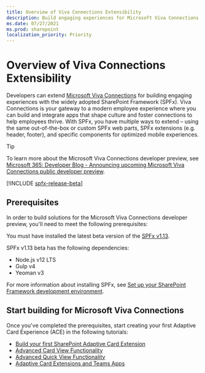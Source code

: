 ```yaml
---
title: Overview of Viva Connections Extensibility
description: Build engaging experiences for Microsoft Viva Connections with the SharePoint Framework.
ms.date: 07/27/2021
ms.prod: sharepoint
localization_priority: Priority
---
```

# Overview of Viva Connections Extensibility

Developers can extend [Microsoft Viva Connections](https://www.microsoft.com/microsoft-viva) for building engaging experiences with the widely adopted SharePoint Framework (SPFx). Viva Connections is your gateway to a modern employee experience where you can build and integrate apps that shape culture and foster connections to help employees thrive. With SPFx, you have multiple ways to extend – using the same out-of-the-box or custom SPFx web parts, SPFx extensions (e.g. header, footer), and specific components for optimized mobile experiences.

> [!TIP]
> To learn more about the Microsoft Viva Connections developer preview, see [Microsoft 365: Developer Blog - Announcing upcoming Microsoft Viva Connections public developer preview](https://developer.microsoft.com/microsoft-365/blogs/announcing-upcoming-microsoft-viva-connections-public-developer-preview/).

[!INCLUDE [spfx-release-beta](../../../includes/snippets/spfx-release-beta.md)]

## Prerequisites

In order to build solutions for the Microsoft Viva Connections developer preview, you'll need to meet the following prerequisites:

You must have installed the latest beta version of the [SPFx v1.13](../release-1.13.md).

SPFx v1.13 beta has the following dependencies:

- Node.js v12 LTS
- Gulp v4
- Yeoman v3

For more information about installing SPFx, see [Set up your SharePoint Framework development environment](../set-up-your-development-environment.md).

## Start building for Microsoft Viva Connections

Once you've completed the prerequisites, start creating your first Adaptive Card Experience (ACE) in the following tutorials:

- [Build your first SharePoint Adaptive Card Extension](get-started/build-first-sharepoint-adaptive-card-extension.md)
- [Advanced Card View Functionality](get-started/advanced-card-view-functionality.md)
- [Advanced Quick View Functionality](get-started/advanced-quick-view-functionality.md)
- [Adaptive Card Extensions and Teams Apps](get-started/adaptive-card-extensions-and-teams.md)
